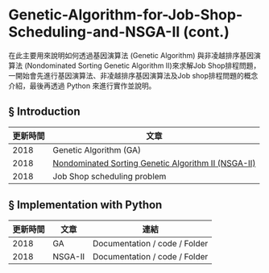 # Genetic-Algorithm-for-Job-Shop-Scheduling-and-NSGA-II (cont.)
在此主要用來說明如何透過基因演算法 (Genetic Algorithm) 與非凌越排序基因演算法 (Nondominated Sorting Genetic Algorithm II)來求解Job Shop排程問題，一開始會先進行基因演算法、非凌越排序基因演算法及Job shop排程問題的概念介紹，最後再透過 Python 來進行實作並說明。
## § Introduction

|更新時間|文章|
|---|---|
|2018|Genetic Algorithm (GA)|
|2018|[Nondominated Sorting Genetic Algorithm II (NSGA-II)](https://github.com/wurmen/Genetic-Algorithm-for-Job-Shop-Scheduling-and-NSGA-II/blob/master/introduction/NSGA-II.md)|
|2018|Job Shop scheduling problem|
## § Implementation with Python

|更新時間|文章|連結|
|---|---|---|
|2018|GA|Documentation / code / Folder|
|2018|NSGA-II|Documentation / code / Folder|
